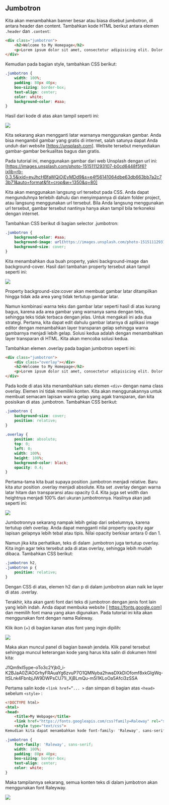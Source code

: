## Jumbotron

Kita akan menambahkan banner besar atau biasa disebut jumbotron, di antara header dan content. Tambahkan kode HTML berikut antara elemen `.header` dan `.content`:

```html
<div class="jumbotron">
    <h2>Welcome to My Homepage</h2>
    <p>Lorem ipsum dolor sit amet, consectetur adipisicing elit. Dolor necessitatibus quae voluptate explicabo architecto fugiat asperiores illo quibusdam qui mollitia, porro fugit. Illum sapiente modi, ut harum aliquam accusamus unde.</p>
</div>
```

Kemudian pada bagian style, tambahkan CSS berikut:

```css
.jumbotron {
    width: 100%;
    padding: 80px 40px;
    box-sizing: border-box;
    text-align: center;
    color: white;
    background-color: #aaa;
}
```

Hasil dari kode di atas akan tampil seperti ini:

![](https://lh5.googleusercontent.com/PVQgC9GSiu296p7zTc-3MFjsb9mIgfk2x0wV5nemvqST_VxHMxNRXRHB9nSVJQAcNTeECWONufrY-AX3mabLDqet1R-zL6MofKAZB2cAIYZ8KeDz6CYOul3YUWM-osZnqkvHGoUf)

Kita sekarang akan mengganti latar warnanya menggunakan gambar. Anda bisa mengambil gambar yang gratis di internet, salah satunya dapat Anda unduh dari website [https://unsplash.com]. Website tersebut menyediakan gambar-gambar berkualitas bagus dan gratis.

Pada tutorial ini, menggunakan gambar dari web Unsplash dengan url ini: [https://images.unsplash.com/photo-1515111293107-b0cd6448f5f6?ixlib=rb-0.3.5&ixid=eyJhcHBfaWQiOjEyMDd9&s=e4f56141064dbe63db663bb7a2c73b71&auto=format&fit=crop&w=1350&q=80]

Kita akan menggunakan langsung url tersebut pada CSS. Anda dapat mengunduhnya terlebih dahulu dan menyimpannya di dalam folder project, atau langsung menggunakan url tersebut. Bila Anda langsung menggunakan url tersebut, gambar tersebut nantinya hanya akan tampil bila terkoneksi dengan internet.

Tambahkan CSS berikut di bagian selector .jumbotron:

```css
.jumbotron {
    background-color: #aaa;
    background-image: url(https://images.unsplash.com/photo-1515111293107-b0cd6448f5f6?ixlib=rb-0.3.5&ixid=eyJhcHBfaWQiOjEyMDd9&s=e4f56141064dbe63db663bb7a2c73b71&auto=format&fit=crop&w=1350&q=80);
    background-size: cover;
}
```

Kita menambahkan dua buah property, yakni background-image dan background-cover. Hasil dari tambahan property tersebut akan tampil seperti ini:

![](https://lh5.googleusercontent.com/lygc-QuBcD9UKwJMQIoNLWsygs3qpOhe2uHaU6sD9nKk_CtQLq4MG3CT3Vv3YnKboO1j-RxtnTk5euOzyZkUeawRgbpOEpZuTFcxLYeLiLhMzVICQZUoojFpZOONCL-SGXZvQO1t)

Property background-size:cover akan membuat gambar latar ditampilkan hingga tidak ada area yang tidak tertutup gambar latar.

Namun kombinasi warna teks dan gambar latar seperti hasil di atas kurang bagus, karena ada area gambar yang warnanya sama dengan teks, sehingga teks tidak terbaca dengan jelas. Untuk mengakali ini ada dua strategi. Pertama, kita dapat edit dahulu gambar latarnya di aplikasi image editor dengan menambahkan layer transparan gelap sehingga warna gambarnya menjadi lebih gelap. Solusi kedua adalah dengan menambahkan layer transparan di HTML. Kita akan mencoba solusi kedua.

Tambahkan elemen .overlay pada bagian jumbotron seperti ini:

```html
<div class="jumbotron">
    <div class="overlay"></div>
    <h2>Welcome to My Homepage</h2>
    <p>Lorem ipsum dolor sit amet, consectetur adipisicing elit. Dolor necessitatibus quae voluptate explicabo architecto fugiat asperiores illo quibusdam qui mollitia, porro fugit. Illum sapiente modi, ut harum aliquam accusamus unde.</p>
</div>
```

Pada kode di atas kita menambahkan satu elemen `<div>` dengan nama class overlay. Elemen ini tidak memiliki konten. Kita akan menggunakannya untuk membuat semacam lapisan warna gelap yang agak transparan, dan kita posisikan di atas .jumbotron. Tambahkan CSS berikut:

```css
.jumbotron {
    background-size: cover;
    position: relative;
}
 
.overlay {
    position: absolute;
    top: 0;
    left: 0;
    width: 100%;
    height: 100%;
    background-color: black;
    opacity: 0.4;
}
```
Pertama-tama kita buat supaya position .jumbotron menjadi relative. Baru kita atur position .overlay menjadi absolute. Kita set .overlay dengan warna latar hitam dan transparansi atau opacity 0.4. Kita juga set width dan heightnya menjadi 100% dari ukuran jumbotronnya. Hasilnya akan jadi seperti ini:

![](https://lh5.googleusercontent.com/HrheBB93a5FKyYNwcI92LZS7OPRpcQMQl9-cstwv54Poqm0tkL8Ku66FGsgq_69D8p4tseIu0RaBmGw0PY1V63cjQI1vUyVKc_wyexm9Mn3rLbFde7JzagCK8iTFuqdqpBbyM30D)

Jumbotronnya sekarang nampak lebih gelap dari sebelumnya, karena tertutup oleh overlay. Anda dapat mengganti nilai property opacity agar lapisan gelapnya lebih tebal atau tipis. Nilai opacity berkisar antara 0 dan 1.

Namun jika kita perhatikan, teks di dalam .jumbotron juga tertutup overlay. Kita ingin agar teks tersebut ada di atas overlay, sehingga lebih mudah dibaca. Tambahkan CSS berikut:

```css
.jumbotron h2,
.jumbotron p {
    position: relative;
}
```

Dengan CSS di atas, elemen h2 dan p di dalam jumbotron akan naik ke layer di atas .overlay.

Terakhir, kita akan ganti font dari teks di jumbotron dengan jenis font lain yang lebih indah. Anda dapat membuka website [ https://fonts.google.com] dan memilih font mana yang akan digunakan. Pada tutorial ini kita akan menggunakan font dengan nama Raleway.

Klik ikon (+) di bagian kanan atas font yang ingin dipilih:

![](https://lh5.googleusercontent.com/b7hyqQcmwiDsxmrvpusipfvILx6QTAiqun7Dr-GP9ZaMTAJVSxJ7QRfNTKNIZYY0ws6xia-6TpqBgdQZ8_DGZBzxH3yzuAky8ViNRu9-J2IkovZgBLc3B49oNyLXtBgPjmMfmPnK)

Maka akan muncul panel di bagian bawah jendela. Klik panel tersebut sehingga muncul keterangan kode yang harus kita salin di dokumen html kita:

J1Qm9xI5ype-oTo3c2Yjb0_i-K2BJaA0ZlAOGrhyFRAuaYg6zvuP7O1QMNyba2hwaDXkDiOfomf8xkGIgWq-ItSLnk4FbnbjJW9DWPsCU71i_XjBLmQu-m5l1KLoOa5Afci3zSSA

Pertama salin kode `<link href=”... >` dan simpan di bagian atas `<head>` sebelum `<style>` :

```html
<!DOCTYPE html>
<html>
<head>
    <title>My Webpage</title>
    <link href="https://fonts.googleapis.com/css?family=Raleway" rel="stylesheet">
    <style type="text/css">
Kemudian kita dapat menambahkan kode font-family: 'Raleway', sans-serif; pada elemen yang ingin kita ganti fontnya. Misalnya saya akan pasang font tersebut pada .jumbotron:

.jumbotron {
    font-family: 'Raleway', sans-serif;
    width: 100%;
    padding: 80px 40px;
    box-sizing: border-box;
    text-align: center;
    color: white;
}
```

Maka tampilannya sekarang, semua konten teks di dalam jumbotron akan menggunakan font Raleyway.

![](https://lh5.googleusercontent.com/on1XMRn8U6x0A8yToPU2haXgZsGySqdpOIIFSNILZhJPhrwu8mSFmxaolTIgui1NOePVwt-izl4dJZ5PkaOv7hqzlLPr-TG1PWXvsl6QGy3W9rZAf8AZFz1cCw2KL2rOGtEQyrZ_)

